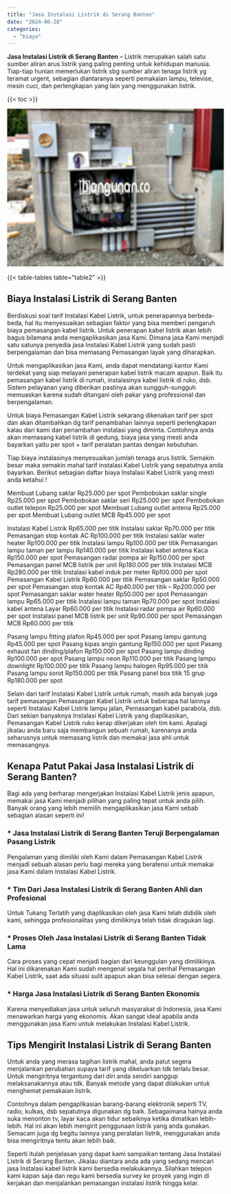 ```yaml
---
title: "Jasa Instalasi Listrik di Serang Banten"
date: "2024-06-28"
categories: 
  - "biaya"
---
```


**Jasa Instalasi Listrik di Serang Banten** – Listrik merupakan salah satu sumber aliran arus listrik yang paling penting untuk kehidupan manusia. Tiap-tiap hunian memerlukan listrik sbg sumber aliran tenaga listrik yg teramat urgent, sebagian diantaranya seperti pemakaian lampu, televise, mesin cuci, dan perlengkapan yang lain yang menggunakan listrik.

{{< toc >}}

![Jasa Instalasi Listrik di Serang Banten](/images/instalasi-listrik-murah29.png)

{{< table-tables table="table2" >}}

## Biaya Instalasi Listrik di Serang Banten

Berdiskusi soal tarif Instalasi Kabel Listrik, untuk penerapannya berbeda-beda, hal itu menyesuaikan sebagian faktor yang bisa memberi pengaruh biaya pemasangan kabel listrik. Untuk penerapan kabel listrik akan lebih bagus bilamana anda mengaplikasikan jasa Kami. Dimana jasa Kami menjadi satu satunya penyedia jasa Instalasi Kabel Listrik yang sudah pasti berpengalaman dan bisa memasang Pemasangan layak yang diharapkan.

Untuk mengaplikasikan jasa Kami, anda dapat mendatangi kantor Kami terdekat yang siap melayani penerapan kabel listrik macam apapun. Baik itu pemasangan kabel listrik di rumah, instalasinya kabel listrik di ruko, dsb. Sistem pelayanan yang diberikan pastinya akan sungguh-sungguh memuaskan karena sudah ditangani oleh pakar yang professional dan berpengalaman.

Untuk biaya Pemasangan Kabel Listrik sekarang dikenakan tarif per spot dan akan ditambahkan dg tarif penambahan lainnya seperti perlengkapan kalau dari kami dan penambahan instalasi yang diminta. Contohnya anda akan memasang kabel listrik di gedung, biaya jasa yang mesti anda bayarkan yaitu per spot + tarif peralatan pantas dengan kebutuhan.

Tiap biaya instalasinya menyesuaikan jumlah tenaga arus listrik. Semakin besar maka semakin mahal tarif instalasi Kabel Listrik yang sepatutnya anda bayarkan. Berikut sebagian daftar biaya Instalasi Kabel Listrik yang mesti anda ketahui !

Membuat Lubang saklar Rp25.000 per spot Pembobokan saklar single Rp25.000 per spot Pembobokan saklar seri Rp25.000 per spot Pembobokan outlet telepon Rp25.000 per spot Membuat Lubang outlet antena Rp25.000 per spot Membuat Lubang outlet MCB Rp45.000 per spot

Instalasi Kabel Listrik Rp65.000 per titik Instalasi saklar Rp70.000 per titik Pemasangan stop kontak AC Rp100.000 per titik Instalasi saklar water heater Rp100.000 per titik Instalasi lampu Rp100.000 per titik Pemasangan lampu taman per lampu Rp140.000 per titik Instalasi kabel antena Kaca Rp150.000 per spot Pemasangan radar pompa air Rp150.000 per spot Pemasangan panel MCB listrik per unit Rp180.000 per titik Instalasi MCB Rp280.000 per titik Instalasi kabel induk per meter Rp100.000 per spot Pemasangan Kabel Listrik Rp60.000 per titik Pemasangan saklar Rp50.000 per spot Pemasangan stop kontak AC Rp40.000 per titik – Rp200.000 per spot Pemasangan saklar water heater Rp50.000 per spot Pemasangan lampu Rp65.000 per titik Instalasi lampu taman Rp70.000 per spot Instalasi kabel antena Layar Rp60.000 per titik Instalasi radar pompa air Rp60.000 per spot Instalasi panel MCB listrik per unit Rp90.000 per spot Pemasangan MCB Rp60.000 per titik

Pasang lampu fitting plafon Rp45.000 per spot Pasang lampu gantung Rp45.000 per spot Pasang kipas angin gantung Rp150.000 per spot Pasang exhaust fan dinding/plafon Rp150.000 per spot Pasang lampu dinding Rp100.000 per spot Pasang lampu neon Rp110.000 per titik Pasang lampu downlight Rp100.000 per titik Pasang lampu halogen Rp95.000 per titik Pasang lampu sorot Rp150.000 per titik Pasang panel box titik 15 grup Rp180.000 per spot

Selain dari tarif Instalasi Kabel Listrik untuk rumah, masih ada banyak juga tarif pemasangan Pemasangan Kabel Listrik untuk beberapa hal lainnya seperti Instalasi Kabel Listrik lampu jalan, Pemasangan kabel parabola, dsb. Dari sekian banyaknya Instalasi Kabel Listrik yang diaplikasikan, Pemasangan Kabel Listrik ruko kerap dikerjakan oleh tim kami. Apalagi jikalau anda baru saja membangun sebuah rumah, karenanya anda seharusnya untuk memasang listrik dan memakai jasa ahli untuk memasangnya.

## Kenapa Patut Pakai Jasa Instalasi Listrik di Serang Banten?

Bagi ada yang berharap mengerjakan Instalasi Kabel Listrik jenis apapun, memakai jasa Kami menjadi pilihan yang paling tepat untuk anda pilih. Banyak orang yang lebih memilih mengaplikasikan jasa Kami sebab sebagian alasan seperti ini!

### \* Jasa Instalasi Listrik di Serang Banten Teruji Berpengalaman Pasang Listrik

Pengalaman yang dimiliki oleh Kami dalam Pemasangan Kabel Listrik menjadi sebuah alasan perlu bagi mereka yang beratensi untuk memakai jasa Kami dalam Instalasi Kabel Listrik.

### \* Tim Dari Jasa Instalasi Listrik di Serang Banten Ahli dan Profesional

Untuk Tukang Terlatih yang diaplikasikan oleh jasa Kami telah dididik oleh kami, sehingga profesionalitas yang dimilikinya telah tidak diragukan lagi.

### \* Proses Oleh Jasa Instalasi Listrik di Serang Banten Tidak Lama

Cara proses yang cepat menjadi bagian dari keunggulan yang dimilikinya. Hal ini dikarenakan Kami sudah mengenal segala hal perihal Pemasangan Kabel Listrik, saat ada situasi sulit apapun akan bisa selesai dengan segera.

### \* Harga Jasa Instalasi Listrik di Serang Banten Ekonomis

Karena menyediakan jasa untuk seluruh masyarakat di Indonesia, jasa Kami menawarkan harga yang ekonomis. Akan sangat ideal apabila anda menggunakan jasa Kami untuk melakukan Instalasi Kabel Listrik.

## Tips Mengirit Instalasi Listrik di Serang Banten


Untuk anda yang merasa tagihan listrik mahal, anda patut segera menjalankan perubahan supaya tarif yang dikeluarkan tdk terlalu besar. Untuk mengiritnya tergantung dari diri anda sendiri sanggup melaksanakannya atau tdk. Banyak metode yang dapat dilakukan untuk menghemat pemakaian listrik.

Contohnya dalam pengaplikasian barang-barang elektronik seperti TV, radio, kulkas, dsb sepatutnya digunakan dg baik. Sebagaimana halnya anda suka menonton tv, layar kaca akan tidur sebaiknya ketika dimatikan lebih-lebih. Hal ini akan lebih mengirit penggunaan listrik yang anda gunakan. Semacam juga dg begitu lainnya yang peralatan listrik, menggunakan anda bisa mengiritnya tentu akan lebih baik.

Seperti itulah penjelasan yang dapat kami sampaikan tentang Jasa Instalasi Listrik di Serang Banten. Jikalau diantara anda ada yang sedang mencari jasa Instalasi kabel listrik kami bersedia melakukannya. Silahkan telepon kami kapan saja dan regu kami bersedia survey ke proyek yang ingin di kerjakan dan menjalankan pemasangan instalasi listrik hingga kelar.
